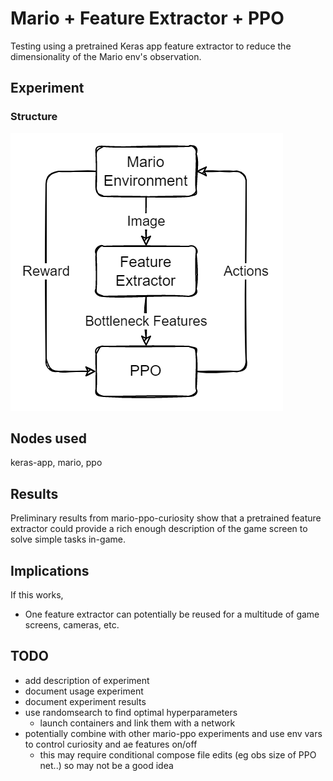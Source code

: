 # Mario + Feature Extractor + PPO

Testing using a pretrained Keras app feature extractor to reduce the dimensionality of the Mario env's observation.

## Experiment

### Structure
![Diagram](diagram.drawio.png)

## Nodes used
keras-app, mario, ppo

## Results
Preliminary results from mario-ppo-curiosity show that a pretrained feature extractor could provide a rich enough description of the game screen to solve simple tasks in-game.

## Implications
If this works,
* One feature extractor can potentially be reused for a multitude of game screens, cameras, etc.

## TODO
- add description of experiment
- document usage experiment
- document experiment results
- use randomsearch to find optimal hyperparameters
  - launch containers and link them with a network
- potentially combine with other mario-ppo experiments and use env vars to control curiosity and ae features on/off
  - this may require conditional compose file edits (eg obs size of PPO net..) so may not be a good idea
